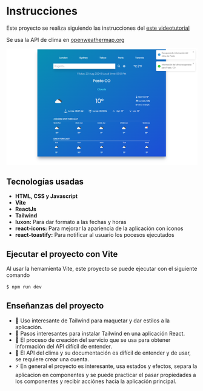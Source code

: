 # Instrucciones

Este proyecto se realiza siguiendo las instrucciones del [este videotutorial](https://www.youtube.com/watch?v=SAE_TN2mD3Q&t=576s)

Se usa la API de clima en [openweathermap.org](https://openweathermap.org/api)

![Vista previa del proyecto finalizado](./public/preview.png "app del clima")

## Tecnologías usadas
- **HTML, CSS y Javascript**
- **Vite**
- **ReactJs**
- **Tailwind**
- **luxon:** Para dar formato a las fechas y horas
- **react-icons:** Para mejorar la apariencia de la aplicación con iconos
- **react-toastify:** Para notificar al usuario los pocesos ejecutados

## Ejecutar el proyecto con Vite
Al usar la herramienta Vite, este proyecto se puede ejecutar con el siguiente comando

``` bash
$ npm run dev
```

## Enseñanzas del proyecto
- 💚 Uso interesante de Tailwind para maquetar y dar estilos a la aplicación.
- 💚 Pasos interesantes para instalar Tailwind en una aplicación React.
- 💢 El proceso de creación del servicio que se usa para obtener información del API difícil de entender.
- 💢 El API del clima y su documentación es difícil de entender y de usar, se requiere crear una cuenta.
- ⚡ En general el proyecto es interesante, usa estados y efectos, separa la aplicacion en componentes y se puede practicar el pasar propiedades a los componentes y recibir acciónes hacia la aplicación principal.
